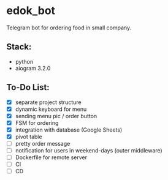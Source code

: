 # edok_bot
Telegram bot for ordering food in small company.

## Stack:
- python
- aiogram 3.2.0

## To-Do List:
- [x] separate project structure
- [x] dynamic keyboard for menu
- [x] sending menu pic / order button
- [x] FSM for ordering
- [x] integration with database (Google Sheets)
- [x] pivot table
- [ ] pretty order message 
- [ ] notification for users in weekend-days (outer middleware)
- [ ] Dockerfile for remote server
- [ ] CI
- [ ] CD
